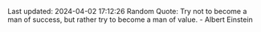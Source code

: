 Last updated: 2024-04-02 17:12:26
Random Quote: Try not to become a man of success, but rather try to become a man of value. - Albert Einstein